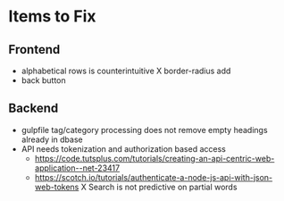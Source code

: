 # Items to Fix

## Frontend

- alphabetical rows is counterintuitive
X border-radius add
- back button

## Backend

- gulpfile tag/category processing does not remove empty headings already in dbase
- API needs tokenization and authorization based access
  - https://code.tutsplus.com/tutorials/creating-an-api-centric-web-application--net-23417
  - https://scotch.io/tutorials/authenticate-a-node-js-api-with-json-web-tokens
X Search is not predictive on partial words
